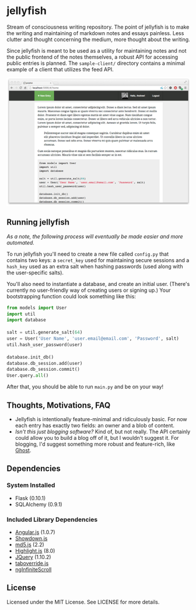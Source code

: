 # jellyfish

Stream of consciousness writing repository. The point of jellyfish is to make the writing and maintaining of markdown notes and essays painless. Less clutter and thought concerning the medium, more thought about the writing.

Since jellyfish is meant to be used as a utility for maintaining notes and not the public frontend of the notes themselves, a robust API for accessing public entries is planned. The `sample-client/` directory contains a minimal example of a client that utilizes the feed API.

![Home screen](static/img/screenshots/home.png)

## Running jellyfish

*As a note, the following process will eventually be made easier and more automated.*

To run jellyfish you'll need to create a new file called `config.py` that contains two keys: a `secret_key` used for maintaining secure sessions and a `hash_key` used as an extra salt when hashing passwords (used along with the user-specific salts).

You'll also need to instantiate a database, and create an initial user. (There's currently no user-friendly way of creating users or signing up.)  Your bootstrapping function could look something like this:

```python
from models import User
import util
import database

salt = util.generate_salt(64)
user = User('User Name', 'user.email@email.com', 'Password', salt)
util.hash_user_password(user)

database.init_db()
database.db_session.add(user)
database.db_session.commit()
User.query.all()
```

After that, you should be able to run `main.py` and be on your way!

## Thoughts, Motivations, FAQ

+ Jellyfish is intentionally feature-minimal and ridiculously basic. For now each entry has exactly two fields: an owner and a blob of content. 
+ *Isn't this just blogging software?* Kind of, but not really. The API certainly could allow you to build a blog off of it, but I wouldn't suggest it. For blogging, I'd suggest something more robust and feature-rich, like [Ghost](https://github.com/TryGhost/Ghost).

## Dependencies

### System Installed
+ Flask (0.10.1)
+ SQLAlchemy (0.9.1)

### Included Library Dependencies
+ [Angular.js](http://www.angularjs.org/) (1.0.7)
+ [Showdown.js](https://github.com/coreyti/showdown)
+ [md5.js](http://pajhome.org.uk/crypt/md5) (2.2)
+ [Highlight.js](http://highlightjs.org/) (8.0)
+ [JQuery](http://jquery.com/) (1.10.2)
+ [taboverride.js](https://github.com/wjbryant/taboverride)
+ [ngInfiniteScroll](http://binarymuse.github.io/ngInfiniteScroll/index.html)

## License

Licensed under the MIT License. See LICENSE for more details.

